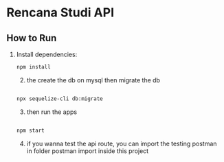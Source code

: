 # Rencana Studi API

## How to Run

1. Install dependencies:

   ```bash
   npm install

   ```

   2. the create the db on mysql then migrate the db

   ```bash

   npx sequelize-cli db:migrate

   ```

   3. then run the apps

   ```bash

   npm start

   ```

   4. if you wanna test the api route, you can import the testing postman in folder postman import inside this project
